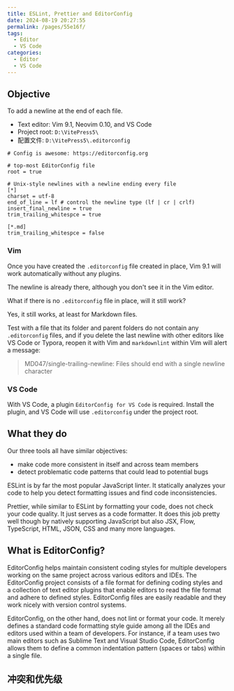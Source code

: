 ```yaml
---
title: ESLint, Prettier and EditorConfig
date: 2024-08-19 20:27:55
permalink: /pages/55e16f/
tags:
  - Editor
  - VS Code
categories:
  - Editor
  - VS Code
---
```


## Objective

To add a newline at the end of each file.

- Text editor: Vim 9.1, Neovim 0.10, and VS Code
- Project root: `D:\VitePress5\`
- 配置文件: `D:\VitePress5\.editorconfig`

```
# Config is awesome: https://editorconfig.org

# top-most EditorConfig file
root = true

# Unix-style newlines with a newline ending every file
[*]
charset = utf-8
end_of_line = lf # control the newline type (lf | cr | crlf)
insert_final_newline = true
trim_trailing_whitespce = true

[*.md]
trim_trailing_whitespce = false
```

### Vim

Once you have created the `.editorconfig` file created in place, Vim 9.1 will work automatically without any plugins.

The newline is already there, although you don't see it in the Vim editor.

What if there is no `.editorconfig` file in place, will it still work?

Yes, it still works, at least for Markdown files.

Test with a file that its folder and parent folders do not contain any `.editorconfig` files, and if you delete the last newline with other editors like VS Code or Typora, reopen it with Vim and `markdownlint` within Vim will alert a message:

> MD047/single-trailing-newline: Files should end with a single newline character

### VS Code

With VS Code, a plugin `EditorConfig for VS Code` is required. Install the plugin, and VS Code will use `.editorconfig` under the project root.

## What they do

Our three tools all have similar objectives:

- make code more consistent in itself and across team members
- detect problematic code patterns that could lead to potential bugs

ESLint is by far the most popular JavaScript linter. It statically analyzes your code to help you detect formatting issues and find code inconsistencies.

Prettier, while similar to ESLint by formatting your code, does not check your code quality. It just serves as a code formatter. It does this job pretty well though by natively supporting JavaScript but also JSX, Flow, TypeScript, HTML, JSON, CSS and many more languages.

## What is EditorConfig?

EditorConfig helps maintain consistent coding styles for multiple developers working on the same project across various editors and IDEs. The EditorConfig project consists of a file format for defining coding styles and a collection of text editor plugins that enable editors to read the file format and adhere to defined styles. EditorConfig files are easily readable and they work nicely with version control systems.

EditorConfig, on the other hand, does not lint or format your code. It merely defines a standard code formatting style guide among all the IDEs and editors used within a team of developers. For instance, if a team uses two main editors such as Sublime Text and Visual Studio Code, EditorConfig allows them to define a common indentation pattern (spaces or tabs) within a single file.

## 冲突和优先级
